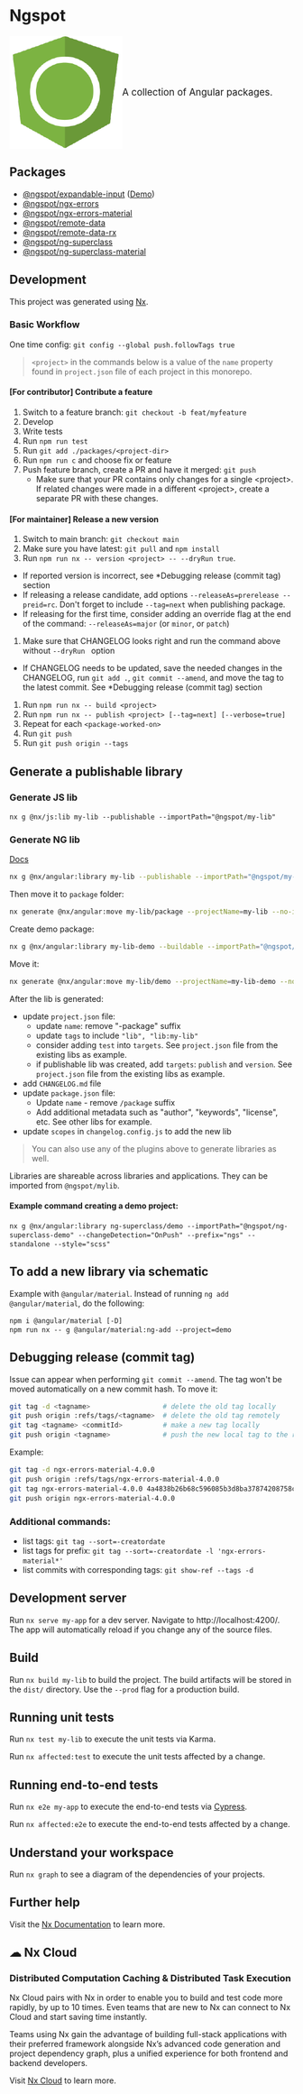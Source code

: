 # Ngspot

<p style="display: flex; align-items: center;">
  <img src="./logo.png" width="200">
  <span style="font-size: larger;">A collection of Angular packages.</span>
</p>

## Packages

- [@ngspot/expandable-input](https://github.com/DmitryEfimenko/ngspot/tree/main/packages/expandable-input/package) ([Demo](https://dmitryefimenko.github.io/ngspot/expandable-input))
- [@ngspot/ngx-errors](https://github.com/DmitryEfimenko/ngspot/tree/main/packages/ngx-errors/package)
- [@ngspot/ngx-errors-material](https://github.com/DmitryEfimenko/ngspot/tree/main/packages/ngx-errors-material/package)
- [@ngspot/remote-data](https://github.com/DmitryEfimenko/ngspot/tree/main/packages/remote-data)
- [@ngspot/remote-data-rx](https://github.com/DmitryEfimenko/ngspot/tree/main/packages/remote-data-rx)
- [@ngspot/ng-superclass](https://github.com/DmitryEfimenko/ngspot/tree/main/packages/ng-superclass/package)
- [@ngspot/ng-superclass-material](https://github.com/DmitryEfimenko/ngspot/tree/main/packages/ng-superclass-material/package)

## Development

This project was generated using [Nx](https://nx.dev).

### Basic Workflow

One time config: `git config --global push.followTags true`

> `<project>` in the commands below is a value of the `name` property found in `project.json` file of each project in this monorepo.

#### **[For contributor]** Contribute a feature

1. Switch to a feature branch: `git checkout -b feat/myfeature`
1. Develop
1. Write tests
1. Run `npm run test`
1. Run `git add ./packages/<project-dir>`
1. Run `npm run c` and choose fix or feature
1. Push feature branch, create a PR and have it merged: `git push`
   - Make sure that your PR contains only changes for a single \<project\>.  
     If related changes were made in a different \<project\>, create a separate PR with these changes.

#### **[For maintainer]** Release a new version

1. Switch to main branch: `git checkout main`
1. Make sure you have latest: `git pull` and `npm install`
1. Run `npm run nx -- version <project> -- --dryRun true`.
  * If reported version is incorrect, see *Debugging release (commit tag) section
  * If releasing a release candidate, add options `--releaseAs=prerelease --preid=rc`. Don't forget to include `--tag=next` when publishing package.
  * If releasing for the first time, consider adding an override flag at the end of the command: `--releaseAs=major` (or `minor`, or `patch`)
1. Make sure that CHANGELOG looks right and run the command above without `--dryRun ` option
  * If CHANGELOG needs to be updated, save the needed changes in the CHANGELOG, run `git add .`, `git commit --amend`, and move the tag to the latest commit. See *Debugging release (commit tag) section
1. Run `npm run nx -- build <project>`
1. Run `npm run nx -- publish <project> [--tag=next] [--verbose=true]`
1. Repeat for each `<package-worked-on>`
1. Run `git push`
1. Run `git push origin --tags`

## Generate a publishable library

### Generate JS lib

```
nx g @nx/js:lib my-lib --publishable --importPath="@ngspot/my-lib"
```

### Generate NG lib

[Docs](https://nx.dev/packages/angular/generators/library)

```sh
nx g @nx/angular:library my-lib --publishable --importPath="@ngspot/my-lib" --changeDetection="OnPush" --standalone --style="scss"
```

Then move it to `package` folder:

```sh
nx generate @nx/angular:move my-lib/package --projectName=my-lib --no-interactive --dry-run
```

Create demo package:

```sh
nx g @nx/angular:library my-lib-demo --buildable --importPath="@ngspot/my-lib-demo" --changeDetection="OnPush" --prefix="ngs" --standalone --style="scss"
```

Move it:

```sh
nx generate @nx/angular:move my-lib/demo --projectName=my-lib-demo --no-interactive --dry-run
```

After the lib is generated:

- update `project.json` file:
  - update `name`: remove "-package" suffix
  - update `tags` to include `"lib", "lib:my-lib"`
  - consider adding `test` into `targets`. See `project.json` file from the existing libs as example.
  - if publishable lib was created, add `targets`: `publish` and `version`. See `project.json` file from the existing libs as example.
- add `CHANGELOG.md` file
- update `package.json` file:
  - Update `name` - remove `/package` suffix
  - Add additional metadata such as "author", "keywords", "license", etc. See other libs for example.
- update `scopes` in `changelog.config.js` to add the new lib

> You can also use any of the plugins above to generate libraries as well.

Libraries are shareable across libraries and applications. They can be imported from `@ngspot/mylib`.

#### Example command creating a demo project:

```
nx g @nx/angular:library ng-superclass/demo --importPath="@ngspot/ng-superclass-demo" --changeDetection="OnPush" --prefix="ngs" --standalone --style="scss"
```

## To add a new library via schematic

Example with `@angular/material`. Instead of running `ng add @angular/material`, do the following:

```
npm i @angular/material [-D]
npm run nx -- g @angular/material:ng-add --project=demo
```

## Debugging release (commit tag)

Issue can appear when performing `git commit --amend`. The tag won't be moved automatically on a new commit hash. To move it:

```sh
git tag -d <tagname>                  # delete the old tag locally
git push origin :refs/tags/<tagname>  # delete the old tag remotely
git tag <tagname> <commitId>          # make a new tag locally
git push origin <tagname>             # push the new local tag to the remote 
```
Example:
```sh
git tag -d ngx-errors-material-4.0.0
git push origin :refs/tags/ngx-errors-material-4.0.0
git tag ngx-errors-material-4.0.0 4a4838b26b68c596085b3d8ba37874208758cb1e
git push origin ngx-errors-material-4.0.0
```

### Additional commands:

* list tags: `git tag --sort=-creatordate`
* list tags for prefix: `git tag --sort=-creatordate -l 'ngx-errors-material*'`
* list commits with corresponding tags: `git show-ref --tags -d`

## Development server

Run `nx serve my-app` for a dev server. Navigate to http://localhost:4200/. The app will automatically reload if you change any of the source files.

## Build

Run `nx build my-lib` to build the project. The build artifacts will be stored in the `dist/` directory. Use the `--prod` flag for a production build.

## Running unit tests

Run `nx test my-lib` to execute the unit tests via Karma.

Run `nx affected:test` to execute the unit tests affected by a change.

## Running end-to-end tests

Run `nx e2e my-app` to execute the end-to-end tests via [Cypress](https://www.cypress.io).

Run `nx affected:e2e` to execute the end-to-end tests affected by a change.

## Understand your workspace

Run `nx graph` to see a diagram of the dependencies of your projects.

## Further help

Visit the [Nx Documentation](https://nx.dev) to learn more.

## ☁ Nx Cloud

### Distributed Computation Caching & Distributed Task Execution

Nx Cloud pairs with Nx in order to enable you to build and test code more rapidly, by up to 10 times. Even teams that are new to Nx can connect to Nx Cloud and start saving time instantly.

Teams using Nx gain the advantage of building full-stack applications with their preferred framework alongside Nx’s advanced code generation and project dependency graph, plus a unified experience for both frontend and backend developers.

Visit [Nx Cloud](https://nx.app/) to learn more.
